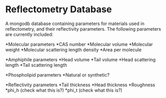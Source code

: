 # Reflectometry Database 

A mongodb database containing parameters for materials used in reflectometry, and their reflectivity parameters. 
The following parameters are currently included: 
  
*Molecular parameters
  *CAS number
  *Molecular volume
  *Molecular weight
  *Molecular scattering length density
  *Area per molecule
  
*Amphiphile parameters
  *Head volume
  *Tail volume
  *Head scattering length
  *Tail scattering length
  
*Phospholipid parameters
  *Natural or synthetic?
  
*Reflectivity parameters
  *Tail thickness
  *Head thickness
  *Roughness
  *phi_h (check what this is?)
  *phi_t (check what this is?)

